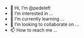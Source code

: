 - 👋 Hi, I’m @pedeleft
- 👀 I’m interested in ...
- 🌱 I’m currently learning ...
- 💞️ I’m looking to collaborate on ...
- 📫 How to reach me ...

<!---
pedeleft/pedeleft is a ✨ special ✨ repository because its `README.md` (this file) appears on your GitHub profile.
You can click the Preview link to take a look at your changes.
--->
